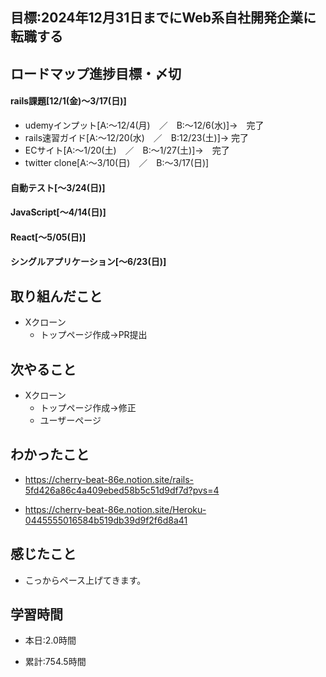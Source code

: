 ## 目標:2024年12月31日までにWeb系自社開発企業に転職する

## ロードマップ進捗目標・〆切
#### rails課題[12/1(金)～3/17(日)]
* udemyインプット[A:～12/4(月)　／　B:～12/6(水)]→　完了
* rails速習ガイド[A:～12/20(水)　／　B:12/23(土)]→  完了
* ECサイト[A:～1/20(土)　／　B:～1/27(土)]→　完了
* twitter clone[A:～3/10(日)　／　B:～3/17(日)]

#### 自動テスト[～3/24(日)]
#### JavaScript[～4/14(日)]
#### React[～5/05(日)]
#### シングルアプリケーション[～6/23(日)]


## 取り組んだこと
- Xクローン
  - トップページ作成→PR提出


## 次やること
- Xクローン
  - トップページ作成→修正
  - ユーザーページ
  
## わかったこと
* https://cherry-beat-86e.notion.site/rails-5fd426a86c4a409ebed58b5c51d9df7d?pvs=4

* https://cherry-beat-86e.notion.site/Heroku-0445555016584b519db39d9f2f6d8a41



## 感じたこと
* こっからペース上げてきます。

## 学習時間
- 本日:2.0時間

- 累計:754.5時間
